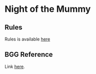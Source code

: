 # Night of the Mummy

## Rules

Rules is available [here](/night-of-the-mummy/print-and-play/Rulebook-Night-of-the-Mummy-Full-art-print-and-play.pdf)

## BGG Reference

Link [here](https://boardgamegeek.com/boardgame/301935/night-mummy).
